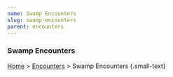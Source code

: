 ```yaml
---
name: Swamp Encounters
slug: swamp-encounters
parent: encounters
---
```

### Swamp Encounters
[Home](home) > [Encounters](encounters) > Swamp Encounters {.small-text}

